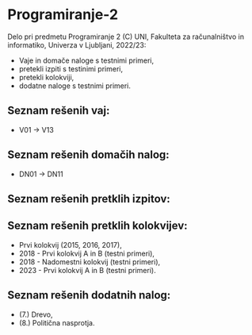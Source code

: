 # Programiranje-2

Delo pri predmetu Programiranje 2 (C) UNI, Fakulteta za računalništvo in informatiko, Univerza v Ljubljani, 2022/23:


- Vaje in domače naloge s testnimi primeri,
- pretekli izpiti s testinimi primeri,
- pretekli kolokviji,
- dodatne naloge s testnimi primeri.

Seznam rešenih vaj:
---------
- V01 -> V13

Seznam rešenih domačih nalog:
-----------
- DN01 -> DN11

Seznam rešenih pretklih izpitov:
-----------


Seznam rešenih pretklih kolokvijev:
-----------
- Prvi kolokvij (2015, 2016, 2017),
- 2018 - Prvi kolokvij A in B (testni primeri),
- 2018 - Nadomestni kolokvij (testni primeri),
- 2023 - Prvi kolokvij A in B (testni primeri).

Seznam rešenih dodatnih nalog:
-----------
- (7.) Drevo,
- (8.) Politična nasprotja.
